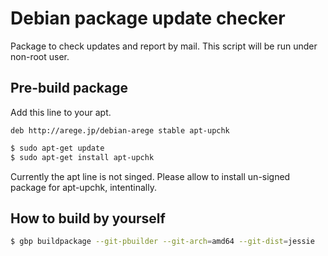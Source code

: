Debian package update checker
=============================

Package to check updates and report by mail.
This script will be run under non-root user.

Pre-build package
-----------------

Add this line to your apt.

```
deb http://arege.jp/debian-arege stable apt-upchk
```

```sh
$ sudo apt-get update
$ sudo apt-get install apt-upchk
```

Currently the apt line is not singed.
Please allow to install un-signed package for apt-upchk, intentinally.

How to build by yourself
------------------------

```sh
$ gbp buildpackage --git-pbuilder --git-arch=amd64 --git-dist=jessie
```
